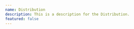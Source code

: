 ```yaml
---
name: Distribution
description: This is a description for the Distribution.
featured: false
---
```

